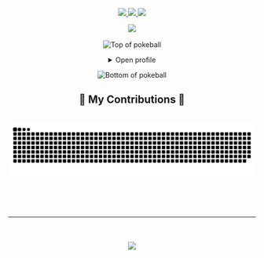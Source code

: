 <div align="center"> 
  <a href="mailto:satyam.tambakhe@gmail.com">
    <img src="https://img.shields.io/badge/Gmail-333333?style=for-the-badge&logo=gmail&logoColor=red" />
  </a>
  <a href="https://www.linkedin.com/in/satyam-tambakhe-3921a422b/" target="_blank">
    <img src="https://img.shields.io/badge/LinkedIn-0077B5?style=for-the-badge&logo=linkedin&logoColor=white" target="_blank" />
  </a>
  <a href="">
     <img src="https://img.shields.io/badge/Portfolio-FF5722?style=for-the-badge&logo=todoist&logoColor=white" target="_blank" /> <!-- sqlite, safari, google-chrome are other good icon options -->
  </a>
</div>


<p align = "center">
	<img align="cenetr" src="https://visitor-badge.laobi.icu/badge?page_id=SATYAM-OP.SATYAM-OP" />
</p>
<div align="center">
  
![Top of pokeball](https://user-images.githubusercontent.com/44261381/209363264-ac854d3c-2cc2-44c4-928e-8a08d1013f46.png)

<details>
<summary>Open profile</summary>

<br>
<div>
  <div align=center>
      <img height="200" alt="Avatar photo of KK10" src="https://github.com/SATYAM-OP/SATYAM-OP/assets/99239411/21742f3f-d9a7-4a53-8530-7d20d51e03a9" alt="Avatar photo of SatyamKT">
  </div>
  <div align=center>
      <a href="https://git.io/typing-svg"><img src="https://readme-typing-svg.demolab.com/?font=VT323&size=35&duration=3500&pause=300&color=6A0572&center=true&vCenter=true&width=500&lines=Hey%2C+I+am+Satyam;Welcome+to+My+GitHub+Profile;Game+Developer;Game+Designer;" alt="Typing SVG" /></a>
  </div>
</div>

<details>
<summary>About me</summary>

<h3 align="center">A passionate Game developer from INDIA 🇮🇳</h3>

<br/>

<div align="center">
 
💬 Ask me about : **Unity, Unreal Engine, C#, Game Design, AR/VR Development and AI in Games**

⚡ Fun fact : **The term "bug" in computer science originated from an actual insect 🐞**

</details>

<details>
<summary>Tools</summary>
<div>
 
<br/>
<div align="center">
    <img src="https://skillicons.dev/icons?i=unity,unreal,cs,cpp,vscode,github,git" />
  <br>
    <img src="https://skillicons.dev/icons?i=photoshop,pycharm,python,visualstudio,c,java" /><br>
</div>

<br/>
</div>
</details>

<details>
  <summary>GitHub Stats</summary>
  <br>
 
<p align="center">
  <img src="https://github-readme-streak-stats.herokuapp.com/?user=SATYAM-OP" alt="SATYAM-OP" />
</p>

<p align="center">
  <img src="https://github-readme-stats.vercel.app/api/top-langs?username=SATYAM-OP&show_icons=true&locale=en&layout=compact" alt="SATYAM-OP" />
</p>

</details>

  </td>
  </tr>
</table>
</details>

</details>

![Bottom of pokeball](https://user-images.githubusercontent.com/44261381/209363271-905d2a5e-8a18-44c0-a450-45dddd4d5036.png)

</div>

<div align="center">
  <h2>🐍 My Contributions 🐍</h2>
  <br>
  <img alt="snake eating my contributions" src="https://raw.githubusercontent.com/SATYAM-OP/SATYAM-OP/Snake🐍/github-contribution-grid-snake.svg" />
  
  <br/><br/><br/>
</div>
<hr/>
<h1 align="center">
    <img src="https://readme-typing-svg.herokuapp.com/?font=Righteous&size=35&center=true&vCenter=true&width=500&height=70&duration=5000&lines=Thanks+for+Stopping+by!+🙏;" />
</h1>
